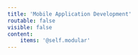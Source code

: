 ```yaml
---
title: 'Mobile Application Development'
routable: false
visible: false
content:
    items: '@self.modular'
---
```


